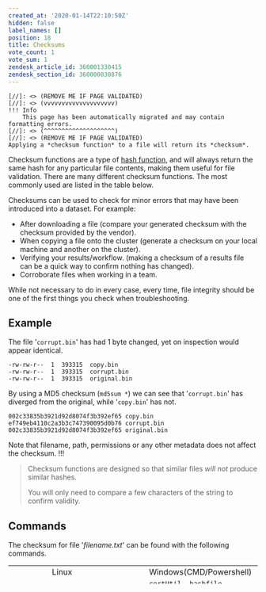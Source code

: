 ```yaml
---
created_at: '2020-01-14T22:10:50Z'
hidden: false
label_names: []
position: 18
title: Checksums
vote_count: 1
vote_sum: 1
zendesk_article_id: 360001330415
zendesk_section_id: 360000030876
---
```



    [//]: <> (REMOVE ME IF PAGE VALIDATED)
    [//]: <> (vvvvvvvvvvvvvvvvvvvv)
    !!! Info
        This page has been automatically migrated and may contain formatting errors.
    [//]: <> (^^^^^^^^^^^^^^^^^^^^)
    [//]: <> (REMOVE ME IF PAGE VALIDATED)
    Applying a *checksum function* to a file will return its *checksum*.
Checksum functions are a type of [hash
function](https://en.wikipedia.org/wiki/Hash_function), and will always
return the same hash for any particular file contents, making them
useful for file validation. There are many different checksum functions.
The most commonly used are listed in the table below.

Checksums can be used to check for minor errors that may have been
introduced into a dataset. For example:

-   After downloading a file (compare your generated checksum with the
    checksum provided by the vendor).
-   When copying a file onto the cluster (generate a checksum on your
    local machine and another on the cluster).
-   Verifying your results/workflow. (making a checksum of a results
    file can be a quick way to confirm nothing has changed).
-   Corroborate files when working in a team.

While not necessary to do in every case, every time, file integrity
should be one of the first things you check when troubleshooting.

## Example

The file '`corrupt.bin`' has had 1 byte changed, yet on inspection would
appear identical. 

    -rw-rw-r--  1  393315  copy.bin
    -rw-rw-r--  1  393315  corrupt.bin
    -rw-rw-r--  1  393315  original.bin

By using a MD5 checksum (`md5sum *`) we can see that '`corrupt.bin`' has
diverged from the original, while '`copy.bin`' has not.

    002c33835b3921d92d8074f3b392ef65 copy.bin
    ef749eb4110c2a3b3c747390095d0b76 corrupt.bin
    002c33835b3921d92d8074f3b392ef65 original.bin

Note that filename, path, permissions or any other metadata does not
affect the checksum.
!!!
>
> Checksum functions are designed so that similar files *will not*
> produce similar hashes.
>
> You will only need to compare a few characters of the string to
> confirm validity.

## Commands

The checksum for file '*filename.txt*' can be found with the following
commands.

<table style="height: 37px;" width="805">
<tbody>
<tr class="odd">
<td style="width: 149px"> </td>
<td style="width: 150px">Linux</td>
<td style="width: 150px">Windows(CMD/Powershell)</td>
<td style="width: 150px">Mac</td>
</tr>
<tr class="even">
<td style="width: 149px">SH1</td>
<td
style="width: 150px"><code>sha1sum </code><em><code>filename.txt</code></em></td>
<td
style="width: 150px"><code>certUtil -hashfile </code><em><code>filename.txt</code></em></td>
<td
style="width: 150px"><code>shasum </code><em><code>filename.txt</code></em></td>
</tr>
<tr class="odd">
<td style="width: 149px">SHA256</td>
<td
style="width: 150px"><code>sha256sum </code><em><code>filename.txt</code></em></td>
<td
style="width: 150px"><code>certUtil -hashfile </code><em><code>filename.txt</code></em><code> sha256</code></td>
<td
style="width: 150px"><code>shasum -a 256 </code><em><code>filename.txt</code></em></td>
</tr>
<tr class="even">
<td style="width: 149px">MD5</td>
<td
style="width: 150px"><code>md5sum </code><em><code>filename.txt</code></em></td>
<td
style="width: 150px"><code>certUtil -hashfile </code><em><code>filename.txt</code></em><code> md5</code></td>
<td
style="width: 150px"><code>md5 </code><em><code>filename.txt</code></em></td>
</tr>
</tbody>
</table>

 

 
